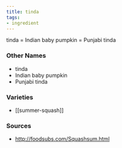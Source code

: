 ```yaml
---
title: tinda
tags:
- ingredient
---
```

tinda = Indian baby pumpkin = Punjabi tinda

### Other Names

* tinda
* Indian baby pumpkin
* Punjabi tinda

### Varieties

* [[summer-squash]]

### Sources
* http://foodsubs.com/Squashsum.html
